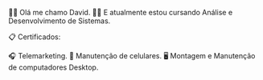 🙋‍♂️ Olá me chamo David.
👨‍💻 E atualmente estou cursando Análise e Desenvolvimento de Sistemas.

📋 Certificados:

🎧 Telemarketing.
📱 Manutenção de celulares.
🖥️ Montagem e Manutenção de computadores Desktop.
